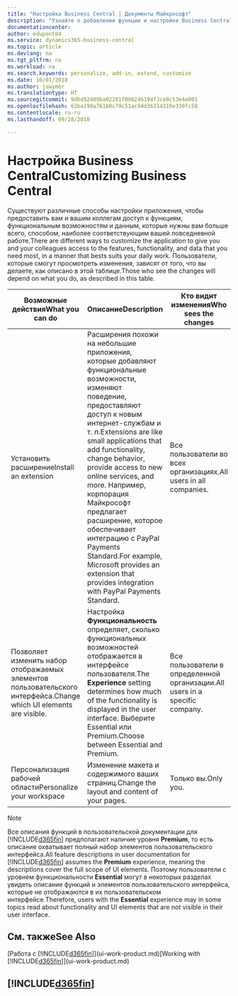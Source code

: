 ```yaml
---
title: "Настройка Business Central | Документы Майкрософт"
description: "Узнайте о добавлении функции и настройке Business Central."
documentationcenter: 
author: edupont04
ms.service: dynamics365-business-central
ms.topic: article
ms.devlang: na
ms.tgt_pltfrm: na
ms.workload: na
ms.search.keywords: personalize, add-in, extend, customize
ms.date: 10/01/2018
ms.author: jswymer
ms.translationtype: HT
ms.sourcegitcommit: 9dbd92409ba02281f008246194f3ce0c53e4e001
ms.openlocfilehash: 63ba198a761b0c79c51ac94d36314310e330fc58
ms.contentlocale: ru-ru
ms.lasthandoff: 09/28/2018

---
```

# <a name="customizing-business-central"></a><span data-ttu-id="1a7c0-103">Настройка Business Central</span><span class="sxs-lookup"><span data-stu-id="1a7c0-103">Customizing Business Central</span></span>
<span data-ttu-id="1a7c0-104">Существуют различные способы настройки приложения, чтобы предоставить вам и вашим коллегам доступ к функциям, функциональным возможностям и данным, которые нужны вам больше всего, способом, наиболее соответствующим вашей повседневной работе.</span><span class="sxs-lookup"><span data-stu-id="1a7c0-104">There are different ways to customize the application to give you and your colleagues access to the features, functionality, and data that you need most, in a manner that bests suits your daily work.</span></span> <span data-ttu-id="1a7c0-105">Пользователи, которые смогут просмотреть изменения, зависят от того, что вы делаете, как описано в этой таблице.</span><span class="sxs-lookup"><span data-stu-id="1a7c0-105">Those who see the changes will depend on what you do, as described in this table.</span></span>

| <span data-ttu-id="1a7c0-106">Возможные действия</span><span class="sxs-lookup"><span data-stu-id="1a7c0-106">What you can do</span></span>    |  <span data-ttu-id="1a7c0-107">Описание</span><span class="sxs-lookup"><span data-stu-id="1a7c0-107">Description</span></span>  |  <span data-ttu-id="1a7c0-108">Кто видит изменения</span><span class="sxs-lookup"><span data-stu-id="1a7c0-108">Who sees the changes</span></span>  |  <span data-ttu-id="1a7c0-109">Дополнительная информация</span><span class="sxs-lookup"><span data-stu-id="1a7c0-109">More information</span></span>  |
|-----|---------------|---------|-------|
|<span data-ttu-id="1a7c0-110">Установить расширение</span><span class="sxs-lookup"><span data-stu-id="1a7c0-110">Install an extension</span></span>|<span data-ttu-id="1a7c0-111">Расширения похожи на небольшие приложения, которые добавляют функциональные возможности, изменяют поведение, предоставляют доступ к новым интернет-службам и т. п.</span><span class="sxs-lookup"><span data-stu-id="1a7c0-111">Extensions are like small applications that add functionality, change behavior, provide access to new online services, and more.</span></span> <span data-ttu-id="1a7c0-112">Например, корпорация Майкрософт предлагает расширение, которое обеспечивает интеграцию с PayPal Payments Standard.</span><span class="sxs-lookup"><span data-stu-id="1a7c0-112">For example, Microsoft provides an extension that provides integration with PayPal Payments Standard.</span></span>|<span data-ttu-id="1a7c0-113">Все пользователи во всех организациях.</span><span class="sxs-lookup"><span data-stu-id="1a7c0-113">All users in all companies.</span></span>|[<span data-ttu-id="1a7c0-114">Настройка с помощью расширений</span><span class="sxs-lookup"><span data-stu-id="1a7c0-114">Customizing Using Extensions</span></span>](ui-extensions.md)|
|<span data-ttu-id="1a7c0-115">Позволяет изменить набор отображаемых элементов пользовательского интерфейса.</span><span class="sxs-lookup"><span data-stu-id="1a7c0-115">Change which UI elements are visible.</span></span>|<span data-ttu-id="1a7c0-116">Настройка **Функциональность** определяет, сколько функциональных возможностей отображается в интерфейсе пользователя.</span><span class="sxs-lookup"><span data-stu-id="1a7c0-116">The **Experience** setting determines how much of the functionality is displayed in the user interface.</span></span> <span data-ttu-id="1a7c0-117">Выберите Essential или Premium.</span><span class="sxs-lookup"><span data-stu-id="1a7c0-117">Choose between Essential and Premium.</span></span>|<span data-ttu-id="1a7c0-118">Все пользователи в определенной организации.</span><span class="sxs-lookup"><span data-stu-id="1a7c0-118">All users in a specific company.</span></span>|[<span data-ttu-id="1a7c0-119">Изменение набора отображаемых функций</span><span class="sxs-lookup"><span data-stu-id="1a7c0-119">Changing Which Features are Displayed</span></span>](ui-experiences.md)|
|<span data-ttu-id="1a7c0-120">Персонализация рабочей области</span><span class="sxs-lookup"><span data-stu-id="1a7c0-120">Personalize your workspace</span></span>|<span data-ttu-id="1a7c0-121">Изменение макета и содержимого ваших страниц.</span><span class="sxs-lookup"><span data-stu-id="1a7c0-121">Change the layout and content of your pages.</span></span>|<span data-ttu-id="1a7c0-122">Только вы.</span><span class="sxs-lookup"><span data-stu-id="1a7c0-122">Only you.</span></span>|[<span data-ttu-id="1a7c0-123">Персонализация рабочей области</span><span class="sxs-lookup"><span data-stu-id="1a7c0-123">Personalizing Your Workspace</span></span>](ui-personalization-user.md)|

> [!NOTE]
> <span data-ttu-id="1a7c0-124">Все описания функций в пользовательской документации для [!INCLUDE[d365fin](includes/d365fin_md.md)] предполагают наличие уровня **Premium**, то есть описание охватывает полный набор элементов пользовательского интерфейса.</span><span class="sxs-lookup"><span data-stu-id="1a7c0-124">All feature descriptions in user documentation for [!INCLUDE[d365fin](includes/d365fin_md.md)] assumes the **Premium** experience, meaning the descriptions cover the full scope of UI elements.</span></span> <span data-ttu-id="1a7c0-125">Поэтому пользователи с уровнем функциональности **Essential** могут в некоторых разделах увидеть описание функций и элементов пользовательского интерфейса, которые не отображаются в их пользовательском интерфейсе.</span><span class="sxs-lookup"><span data-stu-id="1a7c0-125">Therefore, users with the **Essential** experience may in some topics read about functionality and UI elements that are not visible in their user interface.</span></span>

## <a name="see-also"></a><span data-ttu-id="1a7c0-126">См. также</span><span class="sxs-lookup"><span data-stu-id="1a7c0-126">See Also</span></span>
<span data-ttu-id="1a7c0-127">[Работа с [!INCLUDE[d365fin](includes/d365fin_md.md)]](ui-work-product.md)</span><span class="sxs-lookup"><span data-stu-id="1a7c0-127">[Working with [!INCLUDE[d365fin](includes/d365fin_md.md)]](ui-work-product.md)</span></span>  

## [!INCLUDE[d365fin](includes/free_trial_md.md)]  

